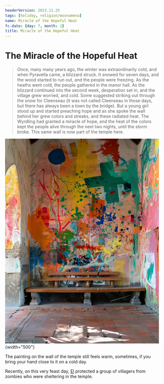 ```yaml
---
headerVersion: 2023.11.25
tags: [holiday, religion/mosnumena]
name: Miracle of the Hopeful Heat
fc-date: {day: 7, month: 1}
title: Miracle of the Hopeful Heat
---
```

# The Miracle of the Hopeful Heat

> Once, many many years ago, the winter was extraordinarily cold, and when Pyravella came, a blizzard struck. It snowed for seven days, and the wood started to run out, and the people were freezing. As the heaths went cold, the people gathered in the manor hall. As the blizzard continued into the second week, desperation set in, and the village grew worried, and cold. Some suggested striking out through the snow for Cleenseau (it was not called Cleenseau in those days, but there has always been a town by the bridge). But a young girl stood up and started preaching hope and as she spoke the wall behind her grew colors and streaks, and these radiated heat. The Wyrdling had granted a miracle of hope, and the heat of the colors kept the people alive through the next two nights, until the storm broke. This same wall is now part of the temple here.


![Asineau Wrydling Painting](../../assets/asineau-wrydling-painting.jpg){width="500"} 
  
The painting on the wall of the temple still feels warm, sometimes, if you bring your hand close to it on a cold day. 

Recently, on this very feast day, [El](<../../people/sembarans/el.md>) protected a group of villagers from zombies who were sheltering in the temple.